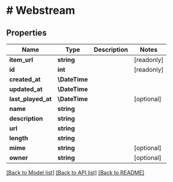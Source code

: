 # # Webstream

## Properties

Name | Type | Description | Notes
------------ | ------------- | ------------- | -------------
**item_url** | **string** |  | [readonly]
**id** | **int** |  | [readonly]
**created_at** | **\DateTime** |  |
**updated_at** | **\DateTime** |  |
**last_played_at** | **\DateTime** |  | [optional]
**name** | **string** |  |
**description** | **string** |  |
**url** | **string** |  |
**length** | **string** |  |
**mime** | **string** |  | [optional]
**owner** | **string** |  | [optional]

[[Back to Model list]](../../README.md#models) [[Back to API list]](../../README.md#endpoints) [[Back to README]](../../README.md)
